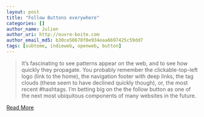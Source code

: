 ```yaml
---
layout: post
title: "Follow Buttons everywhere"
categories: []
author_name: Julien
author_uri: http://ouvre-boite.com
author_email_md5: b30ce50678f0e934eaa6697425c59dd7
tags: [subtome, indieweb, openweb, button]
---
```


> It’s fascinating to see patterns appear on the web, and to see how quickly they propagate. You probably remember the clickable-top-left logo (link to the home), the navigation footer with deep links, the tag clouds (these seem to have declined quickly though), or, the most recent #hashtags. I’m betting big on the the follow button as one of the next most ubiquitous components of many websites in the future.


[Read More](http://julien.svbtle.com/follow-buttons-everywhere)

